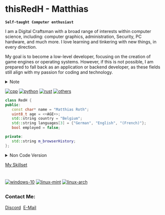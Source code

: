 # thisRedH - Matthias

**`Self-taught Computer enthusiast`**

I am a Digital Craftsman with a broad range of interests within computer science, including: computer graphics, administration, Security, PC hardware, and much more. I love learning and tinkering with new things, in every direction.

My goal is to become a low-level developer, focusing on the creation of game engines or operating systems. However, if this is not possible, I am prepared to fall back as an application or backend developer, as these fields still align with my passion for coding and technology.

<details><summary>Note</summary>
&emsp;I have a special talent in the art of Yak Shaving.<br>
&emsp;So if you ever find me tangled up in some seemingly unrelated tasks, rest assured,<br>
&emsp;I'm probably just on an adventurous quest to optimize my coding universe!
</details>

[![cpp](https://img.shields.io/badge/Language-C%2FC%2B%2B-success?logo=cplusplus&logoColor=white&style=flat)](https://cplusplus.com)
[![python](https://img.shields.io/badge/Language-Python-success?logo=Python&logoColor=white&style=flat)](https://www.python.org)
[![rust](https://img.shields.io/badge/Language-Rust-success?logo=rust&logoColor=white&style=flat)](https://www.rust-lang.org)
[![others](https://img.shields.io/badge/Language-Others-red?style=flat)](skillset.md#programming-languages) </br>
```cpp
class RedH {
public:
   const char* name = "Matthias Roth";
   uint8_t age = <+AGE+>;
   std::string country = "Belgium";
   std::string languages[3] = {"German", "English", "(French)"};
   bool employed = false;

private:
   std::string m_browserHistory;
};
```
<details><summary>Non Code Version</summary>
	&emsp;&emsp;Name: Matthias Roth<br>
	&emsp;&emsp;Age: <+AGE+><br>
	&emsp;&emsp;Country: Belgium<br>
	&emsp;&emsp;Languages: German, English, (French)<br>
	&emsp;&emsp;Employed: No
</details>

[My Skillset](skillset.md)

#
[![windows-10](https://img.shields.io/badge/OS-Windows%2010-success?logo=windows&logoColor=white&style=flat)](https://www.wikipedia.org/wiki/Microsoft_Windows_10)
[![linux-mint](https://img.shields.io/badge/OS-Mint%2FUbuntu-success?logo=linuxmint&logoColor=white&style=flat)](https://ubuntu.com)
[![linux-arch](https://img.shields.io/badge/OS-Arch-success?logo=archlinux&logoColor=white&style=flat)](https://manjaro.org)
##
<h3>Contact Me:</h3>
<a href="https://discordapp.com/users/1048765572109832252">Discord</a>&nbsp;
<a href="mailto:redh.the.dev@gmail.com">E-Mail</a>

<!-- ![thisRedH's top langs](https://github-readme-stats.vercel.app/api/top-langs/?username=thisRedH&theme=dracula&hide_border=false&include_all_commits=true&count_private=true&layout=compact) -->
